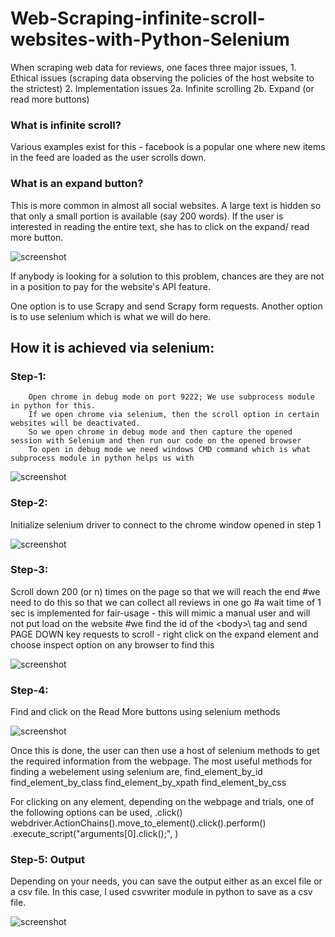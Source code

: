 # Web-Scraping-infinite-scroll-websites-with-Python-Selenium

When scraping web data for reviews, one faces three major issues,
        1. Ethical issues (scraping data observing the policies of the host website to the strictest)
        2. Implementation issues
                2a. Infinite scrolling
                2b. Expand (or read more buttons)

### What is infinite scroll? 
Various examples exist for this - facebook is a popular one where new items in the feed are loaded as the user scrolls down.

### What is an expand button?
This is more common in almost all social websites. A large text is hidden so that only a small portion is available (say 200 words). If the user is interested in reading the entire text, she has to click on the expand/ read more button.

![screenshot](https://github.com/karthikkumar001/A-method-to-extract-actionable-insights-from-negative-reviews-using-NLP/blob/main/Images/2021-01-03%2020_16_24-Window.png)



If anybody is looking for a solution to this problem, chances are they are not in a position to pay for the website's API feature.

One option is to use Scrapy and send Scrapy form requests. Another option is to use selenium which is what we will do here.


## How it is achieved via selenium:

### Step-1: 
        Open chrome in debug mode on port 9222; We use subprocess module in python for this.
        If we open chrome via selenium, then the scroll option in certain websites will be deactivated.
        So we open chrome in debug mode and then capture the opened session with Selenium and then run our code on the opened browser
        To open in debug mode we need windows CMD command which is what subprocess module in python helps us with


![screenshot](https://github.com/karthikkumar001/Web-Scraping-infinite-scroll-websites-with-Python-Selenium/blob/main/Images/step1.png)



### Step-2: 
Initialize selenium driver to connect to the chrome window opened in step 1

![screenshot](https://github.com/karthikkumar001/Web-Scraping-infinite-scroll-websites-with-Python-Selenium/blob/main/Images/step2.png)



### Step-3: 
Scroll down 200 (or n) times on the page so that we will reach the end
    #we need to do this so that we can collect all reviews in one go
    #a wait time of 1 sec is implemented for fair-usage - this will mimic a manual user and will not put load on the website
    #we find the id of the \<body>\ tag and send PAGE DOWN key requests to scroll - right click on the expand element and choose inspect option on any browser to find this

![screenshot](https://github.com/karthikkumar001/Web-Scraping-infinite-scroll-websites-with-Python-Selenium/blob/main/Images/step3.png)




### Step-4: 
Find and click on the Read More buttons using selenium methods

![screenshot](https://github.com/karthikkumar001/Web-Scraping-infinite-scroll-websites-with-Python-Selenium/blob/main/Images/step4.png)


Once this is done, the user can then use a host of selenium methods to get the required information from the webpage.
The most useful methods for finding a webelement using selenium are,
        find_element_by_id
        find_element_by_class
        find_element_by_xpath
        find_element_by_css

For clicking on any element, depending on the webpage and trials, one of the following options can be used,
        <element>.click()
        webdriver.ActionChains(<webdriver>).move_to_element(<element>).click().perform()
        <webdriver>.execute_script("arguments[0].click();", <element>)
                

### Step-5: Output

Depending on your needs, you can save the output either as an excel file or a csv file. 
In this case, I used csvwriter module in python to save as a csv file.

![screenshot](https://github.com/karthikkumar001/Web-Scraping-infinite-scroll-websites-with-Python-Selenium/blob/main/Images/step5.png)
        
        



